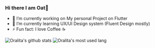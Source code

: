 ### Hi there I am Oat👋

- 🔭 I’m currently working on My personal Project on Flutter
- 🌱 I’m currently learning UX/UI Design system (Fluent Design mostly)
- ⚡ Fun fact: I love Coffee ☕

![Oralita's github stats](https://github-readme-stats.vercel.app/api?username=oat431)
![Oralita's most used lang](https://github-readme-stats.vercel.app/api/top-langs/?username=oat431&layout=compact)
